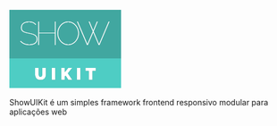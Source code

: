 ![Alt text](src/logo/logo_showiukit_200x150.png?raw=true "Logo ShowUIKit")

ShowUIKit é um simples framework frontend responsivo modular para aplicações web
